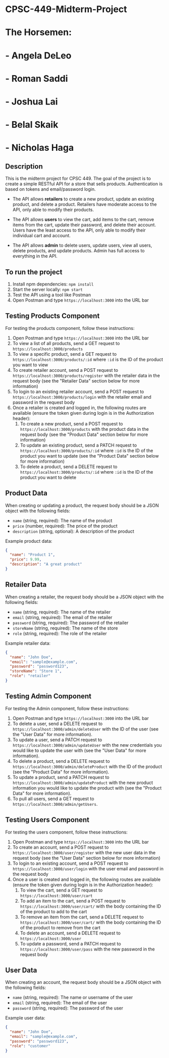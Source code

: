 # CPSC-449-Midterm-Project
# The Horsemen:
# - Angela DeLeo
# - Roman Saddi
# - Joshua Lai
# - Belal Skaik
# - Nicholas Haga

## Description
This is the midterm project for CPSC 449. The goal of the project is to create a simple RESTful API for a store that sells products. Authentication is based on tokens and email/password login.

- The API allows **retailers** to create a new product, update an existing product, and delete a product. Retailers have moderate access to the API, only able to modify their products.

- The API allows **users** to view the cart, add items to the cart, remove items from the cart, update their password, and delete their account. Users have the least access to the API, only able to modify their individual cart and account.

- The API allows **admin** to delete users, update users, view all users, delete products, and update products. Admin has full access to everything in the API.

## To run the project
1. Install npm dependencies: `npm install`
2. Start the server locally: `npm start`
3. Test the API using a tool like Postman
4. Open Postman and type `https://localhost:3000` into the URL bar

## Testing Products Component
For testing the products component, follow these instructions:

1. Open Postman and type `https://localhost:3000` into the URL bar
2. To view a list of all products, send a GET request to `https://localhost:3000/products`
3. To view a specific product, send a GET request to `https://localhost:3000/products/:id` where `:id` is the ID of the product you want to view
4. To create retailer account, send a POST request to `https://localhost:3000/products/register` with the retailer data in the request body (see the "Retailer Data" section below for more information)
5. To login to an existing retailer account, send a POST request to `https://localhost:3000/products/login` with the retailer email and password in the request body
6. Once a retailer is created and logged in, the following routes are available (ensure the token given during login is in the Authorization header):
    1. To create a new product, send a POST request to `https://localhost:3000/products` with the product data in the request body (see the "Product Data" section below for more information)
    2. To update an existing product, send a PATCH request to `https://localhost:3000/products/:id` where `:id` is the ID of the product you want to update (see the "Product Data" section below for more information)
    3. To delete a product, send a DELETE request to `https://localhost:3000/products/:id` where `:id` is the ID of the product you want to delete

## Product Data
When creating or updating a product, the request body should be a JSON object with the following fields:

* `name` (string, required): The name of the product
* `price` (number, required): The price of the product
* `description` (string, optional): A description of the product

Example product data:
```json
{
  "name": "Product 1",
  "price": 9.99,
  "description": "A great product"
}
```
## Retailer Data
When creating a retailer, the request body should be a JSON object with the following fields:

* `name` (string, required): The name of the retailer
* `email` (string, required): The email of the retailer
* `password` (string, required): The password of the retailer
* `storeName` (string, required): The name of the store
* `role` (string, required): The role of the retailer

Example retailer data:
```json
{
  "name": "John Doe",
  "email": "sample@example.com",
  "password": "password123",
  "storeName": "Store 1",
  "role": "retailer"
}
```


## Testing Admin Component
For testing the Admin component, follow these instructions:

1. Open Postman and type `https://localhost:3000` into the URL bar
2. To delete a user, send a DELETE request to `https://localhost:3000/admin/deleteUser` with the ID of the user (see the "User Data" for more information).
3. To update a user, send a PATCH request to `https://localhost:3000/admin/updateUser` with the new credentials you would like to update the user with (see the "User Data" for more information).
4. To delete a product, send a DELETE request to `https://localhost:3000/admin/deleteProduct` with the ID of the product (see the "Product Data" for more information).
5. To update a product, send a PATCH request to `https://localhost:3000/admin/updateProduct` with the new product information you would like to update the product with (see the "Product Data" for more information).
6. To pull all users, send a GET request to `https://localhost:3000/admin/getUsers`.



## Testing Users Component
For testing the users component, follow these instructions:

1. Open Postman and type `https://localhost:3000` into the URL bar
2. To create an account, send a POST request to `https://localhost:3000/user/register` with the new user data in the request body (see the "User Data" section below for more information)
3. To login to an existing account, send a POST request to `https://localhost:3000/user/login` with the user email and password in the request body
4. Once a user is created and logged in, the following routes are available (ensure the token given during login is in the Authorization header):
    1. To view the cart, send a GET request to `https://localhost:3000/user/cart`
    2. To add an item to the cart, send a POST request to `https://localhost:3000/user/cart/` with the body containing the ID of the product to add to the cart
    3. To remove an item from the cart, send a DELETE request to `https://localhost:3000/user/cart/` with the body containing the ID of the product to remove from the cart
    4. To delete an account, send a DELETE request to `https://localhost:3000/user`
    5. To update a password, send a PATCH request to `https://localhost:3000/user/pass` with the new password in the request body

## User Data
When creating an account, the request body should be a JSON object with the following fields:

* `name` (string, required): The name or username of the user
* `email` (string, required): The email of the user
* `password` (string, required): The password of the user

Example user data:
```json
{
  "name": "John Doe",
  "email": "sample@example.com",
  "password": "password123",
  "role": "customer"
}
```
